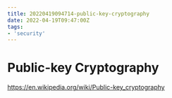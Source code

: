 ```yaml
---
title: 20220419094714-public-key-cryptography
date: 2022-04-19T09:47:00Z
tags:
- 'security'
---
```


# Public-key Cryptography

https://en.wikipedia.org/wiki/Public-key_cryptography